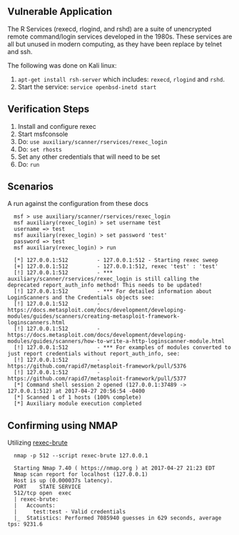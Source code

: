 ## Vulnerable Application

The R Services (rexecd, rlogind, and rshd) are a suite of unencrypted remote command/login services developed in the 1980s.
These services are all but unused in modern computing, as they have been replace by telnet and ssh.

The following was done on Kali linux:

  1. `apt-get install rsh-server` which includes: `rexecd`, `rlogind` and `rshd`.
  2. Start the service: `service openbsd-inetd start`

## Verification Steps

  1. Install and configure rexec
  2. Start msfconsole
  3. Do: `use auxiliary/scanner/rservices/rexec_login`
  4. Do: `set rhosts`
  5. Set any other credentials that will need to be set
  6. Do: `run`

## Scenarios

  A run against the configuration from these docs

  ```
    msf > use auxiliary/scanner/rservices/rexec_login
    msf auxiliary(rexec_login) > set username test
    username => test
    msf auxiliary(rexec_login) > set password 'test'
    password => test
    msf auxiliary(rexec_login) > run

    [*] 127.0.0.1:512         - 127.0.0.1:512 - Starting rexec sweep
    [+] 127.0.0.1:512         - 127.0.0.1:512, rexec 'test' : 'test'
    [!] 127.0.0.1:512         - *** auxiliary/scanner/rservices/rexec_login is still calling the deprecated report_auth_info method! This needs to be updated!
    [!] 127.0.0.1:512         - *** For detailed information about LoginScanners and the Credentials objects see:
    [!] 127.0.0.1:512         -      https://docs.metasploit.com/docs/development/developing-modules/guides/scanners/creating-metasploit-framework-loginscanners.html
    [!] 127.0.0.1:512         -      https://docs.metasploit.com/docs/development/developing-modules/guides/scanners/how-to-write-a-http-loginscanner-module.html
    [!] 127.0.0.1:512         - *** For examples of modules converted to just report credentials without report_auth_info, see:
    [!] 127.0.0.1:512         -      https://github.com/rapid7/metasploit-framework/pull/5376
    [!] 127.0.0.1:512         -      https://github.com/rapid7/metasploit-framework/pull/5377
    [*] Command shell session 2 opened (127.0.0.1:37489 -> 127.0.0.1:512) at 2017-04-27 20:56:54 -0400
    [*] Scanned 1 of 1 hosts (100% complete)
    [*] Auxiliary module execution completed
  ```

## Confirming using NMAP

Utilizing [rexec-brute](https://nmap.org/nsedoc/scripts/rexec-brute.html)

  ```
    nmap -p 512 --script rexec-brute 127.0.0.1

    Starting Nmap 7.40 ( https://nmap.org ) at 2017-04-27 21:23 EDT
    Nmap scan report for localhost (127.0.0.1)
    Host is up (0.000037s latency).
    PORT    STATE SERVICE
    512/tcp open  exec
    | rexec-brute:
    |   Accounts:
    |     test:test - Valid credentials
    |_  Statistics: Performed 7085940 guesses in 629 seconds, average tps: 9231.6
  ```